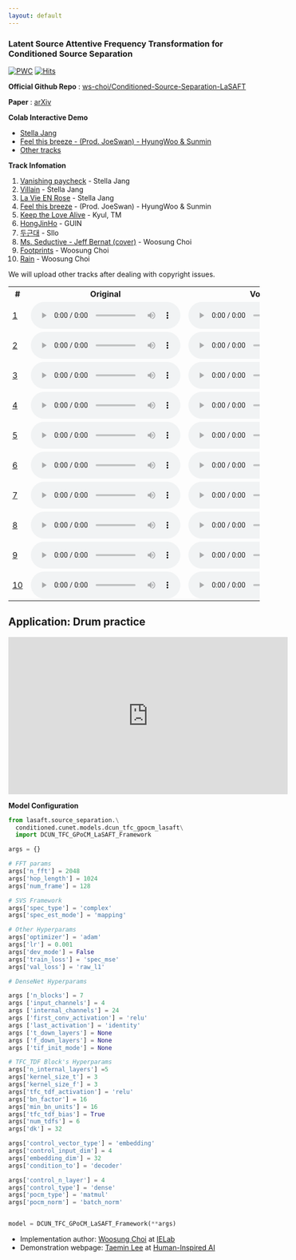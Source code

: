 ```yaml
---
layout: default
---
```


### Latent Source Attentive Frequency Transformation for Conditioned Source Separation

[![PWC](https://img.shields.io/endpoint.svg?url=https://paperswithcode.com/badge/lasaft-latent-source-attentive-frequency/music-source-separation-on-musdb18)](https://paperswithcode.com/sota/music-source-separation-on-musdb18?p=lasaft-latent-source-attentive-frequency)
[![Hits](https://hits.seeyoufarm.com/api/count/incr/badge.svg?url=http%3A%2F%2Flasaft.github.io&count_bg=%2379C83D&title_bg=%23555555&icon=&icon_color=%23E7E7E7&title=hits&edge_flat=false)](https://hits.seeyoufarm.com)

**Official Github Repo** : [ws-choi/Conditioned-Source-Separation-LaSAFT](https://github.com/ws-choi/Conditioned-Source-Separation-LaSAFT)

**Paper** : [arXiv](https://arxiv.org/abs/2010.11631)

**Colab Interactive Demo**

- [Stella Jang](https://colab.research.google.com/github/ws-choi/Conditioned-Source-Separation-LaSAFT/blob/main/colab_demo/LaSAFT_with_GPoCM_Stella_Jang_Example.ipynb)
- [Feel this breeze - (Prod. JoeSwan) - HyungWoo & Sunmin](https://colab.research.google.com/github/ws-choi/Conditioned-Source-Separation-LaSAFT/blob/main/colab_demo/LaSAFT_with_GPoCM_Stella_Jang_Example.ipynb)
- [Other tracks](https://colab.research.google.com/github/ws-choi/Conditioned-Source-Separation-LaSAFT/blob/main/colab_demo/LaSAFT_with_GPoCM_Stella_Jang_Example.ipynb)

**Track Infomation**

1. [Vanishing paycheck](https://youtu.be/EVGVJQtwxCY) - Stella Jang
2. [Villain](https://youtu.be/ghpn99s8I-U) - Stella Jang
3. [La Vie EN Rose](https://youtu.be/n-ozFN8tGKM) - Stella Jang
4. [Feel this breeze](https://youtu.be/DjF17EglSt8) - (Prod. JoeSwan) - HyungWoo & Sunmin
5. [Keep the Love Alive](https://www.youtube.com/watch?v=c6M1BKAH7eU) - Kyul, TM
6. [HongJinHo](https://www.youtube.com/watch?v=7KgpnRnS3fk) - GUIN
7. [두근대](https://www.youtube.com/watch?v=55-bC44AN0Y) - Sllo
8. [Ms. Seductive - Jeff Bernat (cover)](https://soundcloud.com/choi-hn/ms-seductive) - Woosung Choi
9. [Footprints](https://soundcloud.com/choi-hn/2-2u) - Woosung Choi
10. [Rain](https://soundcloud.com/choi-hn/piano) - Woosung Choi

We will upload other tracks after dealing with copyright issues.

<table>
  <tr>
    <th>#</th>
    <th>Original</th>
    <th>Vocals</th>
    <th>Drums</th>
    <th>Bass</th>
    <th>Other</th>
  </tr>
  <tr>
    <td data-th="#"><a href='https://youtu.be/EVGVJQtwxCY' target='_blank'>1</a></td>
    <td data-th="Orig"><audio controls="" class="audio-player" preload="metadata"><source src="audios/vanishingcheck.wav" type="audio/mp3"></audio></td>
    <td data-th="Voc"><audio controls="" class="audio-player" preload="metadata"><source src="audios/vanishingcheck-vocals.wav" type="audio/wav"></audio></td>
    <td data-th="Drum"><audio controls="" class="audio-player" preload="metadata"><source src="audios/vanishingcheck-drums.wav" type="audio/wav"></audio></td>
    <td data-th="Bass"><audio controls="" class="audio-player" preload="metadata"><source src="audios/vanishingcheck-bass.wav" type="audio/wav"></audio></td>
    <td data-th="Etc"><audio controls="" class="audio-player" preload="metadata"><source src="audios/vanishingcheck-other.wav" type="audio/wav"></audio></td>
  </tr>
  <tr>
    <td data-th="#"><a href='https://youtu.be/ghpn99s8I-U' target='_blank'>2</a></td>
    <td data-th="Orig"><audio controls="" class="audio-player" preload="metadata"><source src="audios/villain.wav" type="audio/mp3"></audio></td>
    <td data-th="Voc"><audio controls="" class="audio-player" preload="metadata"><source src="audios/villain-vocals.wav" type="audio/wav"></audio></td>
    <td data-th="Drum"><audio controls="" class="audio-player" preload="metadata"><source src="audios/villain-drums.wav" type="audio/wav"></audio></td>
    <td data-th="Bass"><audio controls="" class="audio-player" preload="metadata"><source src="audios/villain-bass.wav" type="audio/wav"></audio></td>
    <td data-th="Etc"><audio controls="" class="audio-player" preload="metadata"><source src="audios/villain-other.wav" type="audio/wav"></audio></td>
  </tr>
  <tr>
    <td data-th="#"><a href='https://youtu.be/n-ozFN8tGKM' target='_blank'>3</a></td>
    <td data-th="Orig"><audio controls="" class="audio-player" preload="metadata"><source src="audios/LaVieEnRose.wav" type="audio/mp3"></audio></td>
    <td data-th="Voc"><audio controls="" class="audio-player" preload="metadata"><source src="audios/LaVieEnRose-vocals.wav" type="audio/wav"></audio></td>
    <td data-th="Drum"><audio controls="" class="audio-player" preload="metadata"><source src="audios/LaVieEnRose-drums.wav" type="audio/wav"></audio></td>
    <td data-th="Bass"><audio controls="" class="audio-player" preload="metadata"><source src="audios/LaVieEnRose-bass.wav" type="audio/wav"></audio></td>
    <td data-th="Etc"><audio controls="" class="audio-player" preload="metadata"><source src="audios/LaVieEnRose-other.wav" type="audio/wav"></audio></td>
  </tr>
  <tr>
    <td data-th="#"><a href='https://youtu.be/DjF17EglSt8' target='_blank'>4</a></td>
    <td data-th="Orig"><audio controls="" class="audio-player" preload="metadata"><source src="audios/feelthisbreeze.wav" type="audio/mp3"></audio></td>
    <td data-th="Voc"><audio controls="" class="audio-player" preload="metadata"><source src="audios/feelthisbreeze-vocals.wav" type="audio/wav"></audio></td>
    <td data-th="Drum"><audio controls="" class="audio-player" preload="metadata"><source src="audios/feelthisbreeze-drums.wav" type="audio/wav"></audio></td>
    <td data-th="Bass"><audio controls="" class="audio-player" preload="metadata"><source src="audios/feelthisbreeze-bass.wav" type="audio/wav"></audio></td>
    <td data-th="Etc"><audio controls="" class="audio-player" preload="metadata"><source src="audios/feelthisbreeze-other.wav" type="audio/wav"></audio></td>
  </tr>
  <tr>
    <td data-th="#"><a href='https://www.youtube.com/watch?v=c6M1BKAH7eU' target='_blank'>5</a></td>
    <td data-th="Orig"><audio controls="" class="audio-player" preload="metadata"><source src="audios/kyul.wav" type="audio/mp3"></audio></td>
    <td data-th="Voc"><audio controls="" class="audio-player" preload="metadata"><source src="audios/kyul-vocals.wav" type="audio/wav"></audio></td>
    <td data-th="Drum"><audio controls="" class="audio-player" preload="metadata"><source src="audios/kyul-drums.wav" type="audio/wav"></audio></td>
    <td data-th="Bass"><audio controls="" class="audio-player" preload="metadata"><source src="audios/kyul-bass.wav" type="audio/wav"></audio></td>
    <td data-th="Etc"><audio controls="" class="audio-player" preload="metadata"><source src="audios/kyul-other.wav" type="audio/wav"></audio></td>
  </tr>
  <tr>
    <td data-th="#"><a href='https://www.youtube.com/watch?v=7KgpnRnS3fk' target='_blank'>6</a></td>
    <td data-th="Orig"><audio controls="" class="audio-player" preload="metadata"><source src="audios/guin.wav" type="audio/mp3"></audio></td>
    <td data-th="Voc"><audio controls="" class="audio-player" preload="metadata"><source src="audios/guin-vocals.wav" type="audio/wav"></audio></td>
    <td data-th="Drum"><audio controls="" class="audio-player" preload="metadata"><source src="audios/guin-drums.wav" type="audio/wav"></audio></td>
    <td data-th="Bass"><audio controls="" class="audio-player" preload="metadata"><source src="audios/guin-bass.wav" type="audio/wav"></audio></td>
    <td data-th="Etc"><audio controls="" class="audio-player" preload="metadata"><source src="audios/guin-other.wav" type="audio/wav"></audio></td>
  </tr>
  <tr>
    <td data-th="#"><a href='https://www.youtube.com/watch?v=55-bC44AN0Y' target='_blank'>7</a></td>
    <td data-th="Orig"><audio controls="" class="audio-player" preload="metadata"><source src="audios/sllo.wav" type="audio/mp3"></audio></td>
    <td data-th="Voc"><audio controls="" class="audio-player" preload="metadata"><source src="audios/sllo-vocals.wav" type="audio/wav"></audio></td>
    <td data-th="Drum"><audio controls="" class="audio-player" preload="metadata"><source src="audios/sllo-drums.wav" type="audio/wav"></audio></td>
    <td data-th="Bass"><audio controls="" class="audio-player" preload="metadata"><source src="audios/sllo-bass.wav" type="audio/wav"></audio></td>
    <td data-th="Etc"><audio controls="" class="audio-player" preload="metadata"><source src="audios/sllo-other.wav" type="audio/wav"></audio></td>
  </tr>
  <tr>
    <td data-th="#"><a href='https://soundcloud.com/choi-hn/ms-seductive' target='_blank'>8</a></td>
    <td data-th="Orig"><audio controls="" class="audio-player" preload="metadata"><source src="audios/msseductive.wav" type="audio/mp3"></audio></td>
    <td data-th="Voc"><audio controls="" class="audio-player" preload="metadata"><source src="audios/msseductive-vocals.wav" type="audio/wav"></audio></td>
    <td data-th="Drum"><audio controls="" class="audio-player" preload="metadata"><source src="audios/msseductive-drums.wav" type="audio/wav"></audio></td>
    <td data-th="Bass"><audio controls="" class="audio-player" preload="metadata"><source src="audios/msseductive-bass.wav" type="audio/wav"></audio></td>
    <td data-th="Etc"><audio controls="" class="audio-player" preload="metadata"><source src="audios/msseductive-other.wav" type="audio/wav"></audio></td>
  </tr>
  <tr>
    <td data-th="#"><a href='https://soundcloud.com/choi-hn/2-2u' target='_blank'>9</a></td>
    <td data-th="Orig"><audio controls="" class="audio-player" preload="metadata"><source src="audios/footprint.mp3" type="audio/mp3"></audio></td>
    <td data-th="Voc"><audio controls="" class="audio-player" preload="metadata"><source src="audios/footprint-vocals.wav" type="audio/wav"></audio></td>
    <td data-th="Drum"><audio controls="" class="audio-player" preload="metadata"><source src="audios/footprint-drums.wav" type="audio/wav"></audio></td>
    <td data-th="Bass"><audio controls="" class="audio-player" preload="metadata"><source src="audios/footprint-bass.wav" type="audio/wav"></audio></td>
    <td data-th="Etc"><audio controls="" class="audio-player" preload="metadata"><source src="audios/footprint-other.wav" type="audio/wav"></audio></td>
  </tr>
  <tr>
    <td data-th="#"><a href='https://soundcloud.com/choi-hn/piano' target='_blank'>10</a></td>
    <td data-th="Orig"><audio controls="" class="audio-player" preload="metadata"><source src="audios/rain.wav" type="audio/mp3"></audio></td>
    <td data-th="Voc"><audio controls="" class="audio-player" preload="metadata"><source src="audios/rain-vocals.wav" type="audio/wav"></audio></td>
    <td data-th="Drum"><audio controls="" class="audio-player" preload="metadata"><source src="audios/rain-drums.wav" type="audio/wav"></audio></td>
    <td data-th="Bass"><audio controls="" class="audio-player" preload="metadata"><source src="audios/rain-bass.wav" type="audio/wav"></audio></td>
    <td data-th="Etc"><audio controls="" class="audio-player" preload="metadata"><source src="audios/rain-other.wav" type="audio/wav"></audio></td>
  </tr>  
</table>

## Application: Drum practice

<iframe width="560" height="315" src="https://www.youtube.com/embed/1Au9WQ6hY6w" frameborder="0" allow="accelerometer; autoplay; clipboard-write; encrypted-media; gyroscope; picture-in-picture" allowfullscreen></iframe>

**Model Configuration**

```python
from lasaft.source_separation.\
  conditioned.cunet.models.dcun_tfc_gpocm_lasaft\
  import DCUN_TFC_GPoCM_LaSAFT_Framework

args = {}

# FFT params
args['n_fft'] = 2048
args['hop_length'] = 1024
args['num_frame'] = 128

# SVS Framework
args['spec_type'] = 'complex'
args['spec_est_mode'] = 'mapping'

# Other Hyperparams
args['optimizer'] = 'adam'
args['lr'] = 0.001
args['dev_mode'] = False
args['train_loss'] = 'spec_mse'
args['val_loss'] = 'raw_l1'

# DenseNet Hyperparams

args ['n_blocks'] = 7
args ['input_channels'] = 4
args ['internal_channels'] = 24
args ['first_conv_activation'] = 'relu'
args ['last_activation'] = 'identity'
args ['t_down_layers'] = None
args ['f_down_layers'] = None
args ['tif_init_mode'] = None

# TFC_TDF Block's Hyperparams
args['n_internal_layers'] =5
args['kernel_size_t'] = 3
args['kernel_size_f'] = 3
args['tfc_tdf_activation'] = 'relu'
args['bn_factor'] = 16
args['min_bn_units'] = 16
args['tfc_tdf_bias'] = True
args['num_tdfs'] = 6
args['dk'] = 32

args['control_vector_type'] = 'embedding'
args['control_input_dim'] = 4
args['embedding_dim'] = 32
args['condition_to'] = 'decoder'

args['control_n_layer'] = 4
args['control_type'] = 'dense'
args['pocm_type'] = 'matmul'
args['pocm_norm'] = 'batch_norm'


model = DCUN_TFC_GPoCM_LaSAFT_Framework(**args)
```

- Implementation author: [Woosung Choi](https://ws-choi.github.io/) at [IELab](http://intelligence.korea.ac.kr/)
- Demonstration webpage: [Taemin Lee](https://taeminlee.github.io/) at [Human-Inspired AI](http://hiai.co.kr)
